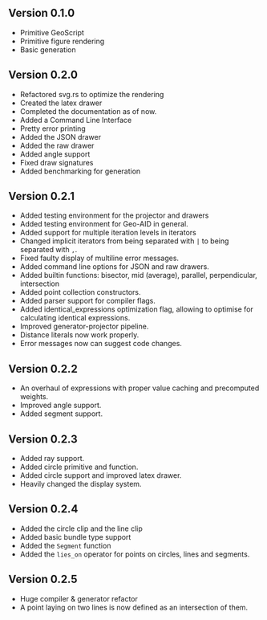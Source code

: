 ## Version 0.1.0
- Primitive GeoScript
- Primitive figure rendering
- Basic generation

## Version 0.2.0
- Refactored svg.rs to optimize the rendering
- Created the latex drawer
- Completed the documentation as of now.
- Added a Command Line Interface
- Pretty error printing
- Added the JSON drawer
- Added the raw drawer
- Added angle support
- Fixed draw signatures
- Added benchmarking for generation

## Version 0.2.1
- Added testing environment for the projector and drawers
- Added testing environment for Geo-AID in general.
- Added support for multiple iteration levels in iterators
- Changed implicit iterators from being separated with `|` to being separated with `,`.
- Fixed faulty display of multiline error messages.
- Added command line options for JSON and raw drawers.
- Added builtin functions: bisector, mid (average), parallel, perpendicular, intersection
- Added point collection constructors.
- Added parser support for compiler flags.
- Added identical_expressions optimization flag, allowing to optimise for calculating identical expressions.
- Improved generator-projector pipeline.
- Distance literals now work properly.
- Error messages now can suggest code changes.

## Version 0.2.2
- An overhaul of expressions with proper value caching and precomputed weights.
- Improved angle support.
- Added segment support.

## Version 0.2.3
- Added ray support.
- Added circle primitive and function.
- Added circle support and improved latex drawer.
- Heavily changed the display system.

## Version 0.2.4
- Added the circle clip and the line clip
- Added basic bundle type support
- Added the `Segment` function
- Added the `lies_on` operator for points on circles, lines and segments.

## Version 0.2.5
- Huge compiler & generator refactor
- A point laying on two lines is now defined as an intersection of them.